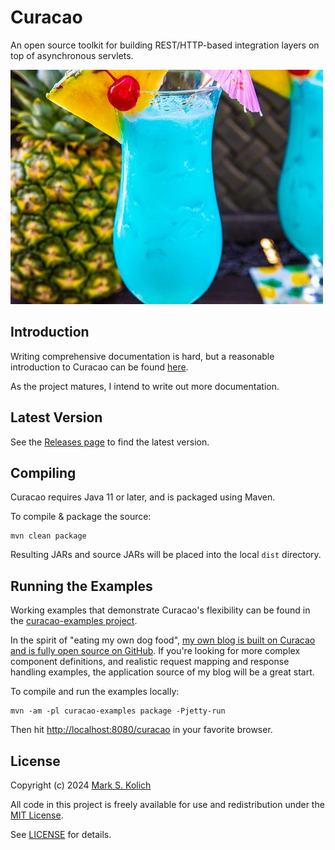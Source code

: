 # Curacao

An open source toolkit for building REST/HTTP-based integration layers on top of asynchronous servlets.

<img src="static/bluedrink.jpg">

## Introduction

Writing comprehensive documentation is hard, but a reasonable introduction to Curacao can be found <a href="https://github.com/markkolich/blog/blob/master/content/entries/introducing-curacao.md">here</a>.

As the project matures, I intend to write out more documentation.

## Latest Version

See the [Releases page](https://github.com/markkolich/curacao/releases) to find the latest version.

## Compiling

Curacao requires Java 11 or later, and is packaged using Maven.

To compile & package the source:

```
mvn clean package
```

Resulting JARs and source JARs will be placed into the local `dist` directory.

## Running the Examples

Working examples that demonstrate Curacao's flexibility can be found in the [curacao-examples project](https://github.com/markkolich/curacao/tree/master/curacao-examples).

In the spirit of "eating my own dog food", [my own blog is built on Curacao and is fully open source on GitHub](https://github.com/markkolich/blog). If you're looking for more complex component definitions, and realistic request mapping and response handling examples, the application source of my blog will be a great start.

To compile and run the examples locally:

```
mvn -am -pl curacao-examples package -Pjetty-run
```

Then hit <a href="http://localhost:8080/curacao">http://localhost:8080/curacao</a> in your favorite browser.

## License

Copyright (c) 2024 <a href="https://mark.koli.ch">Mark S. Kolich</a>

All code in this project is freely available for use and redistribution under the <a href="http://opensource.org/comment/991">MIT License</a>.

See <a href="https://github.com/markkolich/curacao/blob/master/LICENSE">LICENSE</a> for details.

